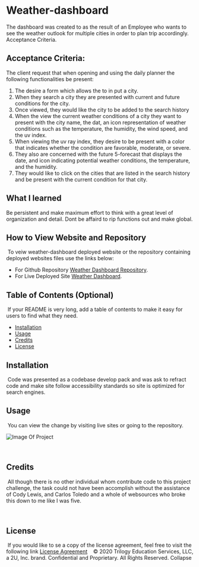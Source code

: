 # Weather-dashboard

The dashboard was created to as the result of an Employee who wants to see the weather outlook for multiple cities in order to plan trip accordingly. 
Acceptance Criteria.  

## Acceptance Criteria: 

The client request that when opening and using the daily planner the following functionalities be present:
1. The desire a form which allows the to in put a city.
2. When they search a city they are presented with current and future conditions for the city.
3. Once viewed, they would like the city to be added to the search history
4. When the view the current weather conditions of a city they want to present with the city name, the dat, an icon representation of weather conditions such as the temperature, the humidity, the wind speed, and the uv index.
5. When viewing the uv ray index, they desire to be present with a color that indicates whether the condition are favorable, moderate, or severe.
6. They also are concerned with the future 5-forecast that displays the date, and icon indicating potential weather conditions, the temperature, and the humidity.
7. They would like to click on the cities that are listed in the search history and be present with the current condition for that city.

## What I learned

Be persistent and make maximum effort to think with a great level of organization and detail. Dont be affaird to rip functions out and make global.  

## How to View Website and Repository
​
To veiw weather-dashboard deployed website or the repository containing deployed websites files use the links below:

* For Github Repository [Weather Dashboard Repository](https://github.com/KHudaKoz/weather-dashboard).
​
* For Live Deployed Site [Weather Dashboard](https://khudakoz.github.io/weather-dashboard/).
​
​
## Table of Contents (Optional)
​
If your README is very long, add a table of contents to make it easy for users to find what they need.
​
* [Installation](#installation)
* [Usage](#usage)
* [Credits](#credits)
* [License](#license)
​
​
## Installation
​
Code was presented as a codebase develop pack and was ask to refract code and make site follow accessibility standards so site is optimized for search engines. 

## Usage 
​
You can view the change by visiting live sites or going to the repository.   

![Image Of Project](./assets/img/creenshot.png)

​

## Credits 
​
All though there is no other individual whom contribute code to this project challenge,  the task could not have been accomplish without the assistance of Cody Lewis, and Carlos Toledo and a whole of websources who broke this down to me like I was five.


​
​
## License
​
If you would like to se a copy of the license agreement, feel free to visit the following link [License Agreement](LICENSE)
​
​
​
© 2020 Trilogy Education Services, LLC, a 2U, Inc. brand. Confidential and Proprietary. All Rights Reserved.
Collapse

